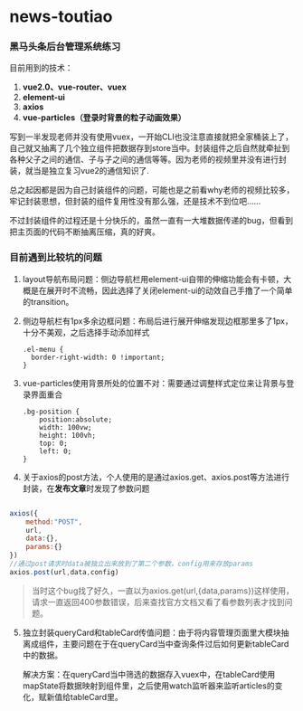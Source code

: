 # news-toutiao

### 黑马头条后台管理系统练习

目前用到的技术：

1. **vue2.0、vue-router、vuex**
2. **element-ui**
3. **axios**
4. **vue-particles（登录时背景的粒子动画效果）**

写到一半发现老师并没有使用vuex，一开始CLI也没注意直接就把全家桶装上了，自己就又抽离了几个独立组件把数据存到store当中。封装组件之后自然就牵扯到各种父子之间的通信、子与子之间的通信等等。因为老师的视频里并没有进行封装，就当是独立复习vue2的通信知识了.

总之起因都是因为自己封装组件的问题，可能也是之前看why老师的视频比较多，牢记封装思想，但封装的组件复用性没有那么强，还是技术不到位吧......

不过封装组件的过程还是十分快乐的，虽然一直有一大堆数据传递的bug，但看到把主页面的代码不断抽离压缩，真的好爽。

### 目前遇到比较坑的问题

1. layout导航布局问题：侧边导航栏用element-ui自带的伸缩功能会有卡顿，大概是在展开时不流畅，因此选择了关闭element-ui的动效自己手撸了一个简单的transition。

2. 侧边导航栏有1px多余边框问题：布局后进行展开伸缩发现边框那里多了1px，十分不美观，之后选择手动添加样式

   ```less
   .el-menu {
     border-right-width: 0 !important;
   }
   ```

3. vue-particles使用背景所处的位置不对：需要通过调整样式定位来让背景与登录界面重合

   ```less
   .bg-position {
       position:absolute;
       width: 100vw;
       height: 100vh;
       top: 0;
       left: 0;
   }
   ```

   

4. 关于axios的post方法，个人使用的是通过axios.get、axios.post等方法进行封装，在**发布文章**时发现了参数问题

```javascript

axios({
    method:"POST",
    url,
    data:{},
    params:{}
})
//通过post请求时data被独立出来放到了第二个参数，config用来存放params
axios.post(url,data,config)
```

> 当时这个bug找了好久，一直以为axios.get(url,{data,params})这样使用，请求一直返回400参数错误，后来查找官方文档又看了看参数列表才找到问题。



5. 独立封装queryCard和tableCard传值问题：由于将内容管理页面里大模块抽离成组件，主要问题在于在queryCard当中查询条件过后如何更新tableCard中的数据。

   解决方案：在queryCard当中筛选的数据存入vuex中，在tableCard使用mapState将数据映射到组件里，之后使用watch监听器来监听articles的变化，赋新值给tableCard里。

   

